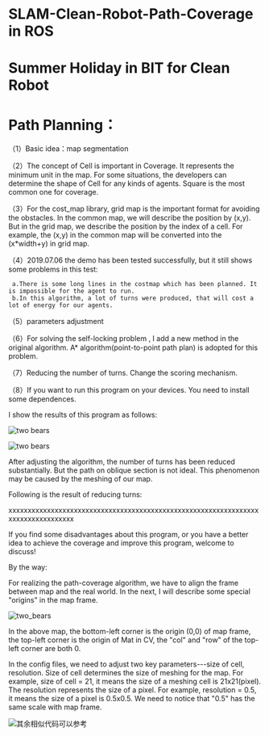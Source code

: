 # SLAM-Clean-Robot-Path-Coverage in ROS
# Summer Holiday in BIT for Clean Robot


# Path Planning：

（1）Basic idea：map segmentation

（2）The concept of Cell is important in Coverage. It represents the minimum unit in the map. For some situations, the developers can determine the shape of Cell for any kinds of agents. Square is the most common one for coverage.

（3）For the cost_map library, grid map is the important format for avoiding the obstacles. In the common map, we will describe the position by (x,y). But in the grid map, we describe the position by the index of a cell. For example, the (x,y) in the common map will be converted into the (x*width+y) in grid map.

（4）2019.07.06 the demo has been tested successfully, but it still shows some problems in this test:

     a.There is some long lines in the costmap which has been planned. It is impossible for the agent to run.
     b.In this algorithm, a lot of turns were produced, that will cost a lot of energy for our agents.

（5）parameters adjustment

（6）For solving the self-locking problem , I add a new method in the original algorithm. A* algorithm(point-to-point path plan) is adopted for this problem.

（7）Reducing the number of turns. Change the scoring mechanism.

（8）If you want to run this program on your devices. You need to install some dependences. 

I show the results of this program as follows:

![two bears](https://github.com/hjr553199215/SLAM-Clean-Robot-Path-Coverage/blob/master/path_29.png)

![two bears](https://github.com/hjr553199215/SLAM-Clean-Robot-Path-Coverage/blob/master/path_coverage.png)

After adjusting the algorithm, the number of turns has been reduced substantially. But the path on oblique section is not ideal. This phenomenon may be caused by the meshing of our map.

Following is the result of reducing turns:

xxxxxxxxxxxxxxxxxxxxxxxxxxxxxxxxxxxxxxxxxxxxxxxxxxxxxxxxxxxxxxxxxxxxxxxxxxxxxxxxxx

If you find some disadvantages about this program, or you have a better idea to achieve the coverage and improve this program, welcome to discuss!

By the way:

For realizing the path-coverage algorithm, we have to align the frame between map and the real world. In the next, I will describe some special "origins" in the map frame.

![two_bears](https://github.com/hjr553199215/SLAM-Clean-Robot-Path-Coverage-in-ROS/blob/master/path_origin.png)

In the above map, the bottom-left corner is the origin (0,0) of map frame, the top-left corner is the origin of Mat in  CV, the "col" and "row" of the top-left corner are both 0.

In the config files, we need to adjust two key parameters---size of cell, resolution. Size of cell determines the size of meshing for the map. For example, size of cell = 21, it means the size of a meshing cell is 21x21(pixel).  The resolution represents the size of a pixel. For example, resolution = 0.5, it means the size of a pixel is 0.5x0.5. We need to notice that "0.5" has the same scale with map frame.

![其余相似代码可以参考](https://github.com/peterWon/CleaningRobot)


